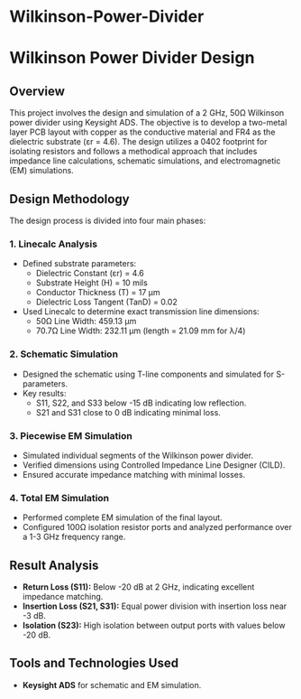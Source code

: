 # Wilkinson-Power-Divider
# Wilkinson Power Divider Design

## Overview
This project involves the design and simulation of a 2 GHz, 50Ω Wilkinson power divider using Keysight ADS. The objective is to develop a two-metal layer PCB layout with copper as the conductive material and FR4 as the dielectric substrate (εr = 4.6). The design utilizes a 0402 footprint for isolating resistors and follows a methodical approach that includes impedance line calculations, schematic simulations, and electromagnetic (EM) simulations.

## Design Methodology
The design process is divided into four main phases:

### 1. Linecalc Analysis
- Defined substrate parameters:
  - Dielectric Constant (εr) = 4.6
  - Substrate Height (H) = 10 mils
  - Conductor Thickness (T) = 17 µm
  - Dielectric Loss Tangent (TanD) = 0.02
- Used Linecalc to determine exact transmission line dimensions:
  - 50Ω Line Width: 459.13 µm
  - 70.7Ω Line Width: 232.11 µm (length = 21.09 mm for λ/4)

### 2. Schematic Simulation
- Designed the schematic using T-line components and simulated for S-parameters.
- Key results:
  - S11, S22, and S33 below -15 dB indicating low reflection.
  - S21 and S31 close to 0 dB indicating minimal loss.

### 3. Piecewise EM Simulation
- Simulated individual segments of the Wilkinson power divider.
- Verified dimensions using Controlled Impedance Line Designer (CILD).
- Ensured accurate impedance matching with minimal losses.

### 4. Total EM Simulation
- Performed complete EM simulation of the final layout.
- Configured 100Ω isolation resistor ports and analyzed performance over a 1-3 GHz frequency range.

## Result Analysis
- **Return Loss (S11):** Below -20 dB at 2 GHz, indicating excellent impedance matching.
- **Insertion Loss (S21, S31):** Equal power division with insertion loss near -3 dB.
- **Isolation (S23):** High isolation between output ports with values below -20 dB.

## Tools and Technologies Used
- **Keysight ADS** for schematic and EM simulation.

